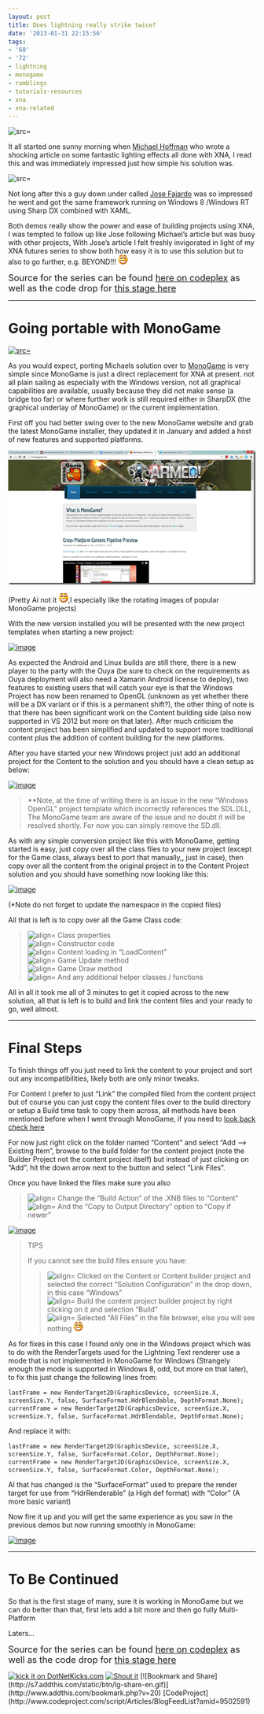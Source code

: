 ```yaml
---
layout: post
title: Does lightning really strike twice?
date: '2013-01-31 22:15:56'
tags:
- '68'
- '72'
- lightning
- monogame
- ramblings
- tutorials-resources
- xna
- xna-related
---
```


![src=]()

It all started one sunny morning when [Michael Hoffman](http://gamedev.tutsplus.com/author/michael-hoffman/) who wrote a shocking article on some fantastic lighting effects all done with XNA, I read this and was immediately impressed just how simple his solution was.

![src=]()

Not long after this a guy down under called [Jose Fajardo](http://advertboy.wordpress.com) was so impressed he went and got the same framework running on Windows 8 /Windows RT using Sharp DX combined with XAML.

Both demos really show the power and ease of building projects using XNA, I was tempted to follow up like Jose following Michael’s article but was busy with other projects,  With Jose’s article I felt freshly invigorated in light of my XNA futures series to show both how easy it is to use this solution but to also to go further, e.g. BEYOND!!! ![Open-mouthed smile](/Images/wordpress/2013/01/wlEmoticon-openmouthedsmile2.png)

 

<font size="4">Source for the series can be found </font>[<font size="4">here on codeplex</font>](http://lightningdemo.codeplex.com/)<font size="4"> as well as the code drop for </font>[<font size="4">this stage here</font>](http://lightningdemo.codeplex.com/releases/view/101308)

* * *

# Going portable with MonoGame

[![ src=]()](http://monogame.net/)

As you would expect, porting Michaels solution over to [MonoGame](http://monogame.net/) is very simple since MonoGame is just a direct replacement for XNA at present.  not all plain sailing as especially with the Windows version, not all graphical capabilities are available, usually because they did not make sense (a bridge too far) or where further work is still required either in SharpDX (the graphical underlay of MonoGame) or the current implementation.

First off you had better swing over to the new MonoGame website and grab the latest MonoGame installer, they updated it in January and added a host of new features and supported platforms.

[![image](/Images/wordpress/2013/01/image.png "image")](http://monogame.net)

(Pretty Ai not it ![Open-mouthed smile](/Images/wordpress/2013/01/wlEmoticon-openmouthedsmile2.png),I especially like the rotating images of popular MonoGame projects)

With the new version installed you will be presented with the new project templates when starting a new project:

[![image](/Images/wordpress/2013/01/image_thumb.png "image")](/Images/wordpress/2013/01/image1.png)

As expected the Android and Linux builds are still there, there is a new player to the party with the Ouya (be sure to check on the requirements as Ouya deployment will also need a Xamarin Android license to deploy), two features to existing users that will catch your eye is that the Windows Project has now been renamed to OpenGL (unknown as yet whether there will be a DX variant or if this is a permanent shift?), the other thing of note is that there has been significant work on the Content building side (also now supported in VS 2012 but more on that later).  After much criticism the content project has been simplified and updated to support more traditional content plus the addition of content building for the new platforms.

After you have started your new Windows project just add an additional project for the Content to the solution and you should have a clean setup as below:

[![image](/Images/wordpress/2013/01/image_thumb1.png "image")](/Images/wordpress/2013/01/image2.png)

> \*\*Note, at the time of writing there is an issue in the new “Windows OpenGL” project template which incorrectly references the SDL.DLL, The MonoGame team are aware of the issue and no doubt it will be resolved shortly.  For now you can simply remove the SD.dll.

As with any simple conversion project like this with MonoGame, getting started is easy, just copy over all the class files to your new project (except for the Game class, always best to port that manually,, just in case), then copy over all the content from the original project in to the Content Project solution and you should have something now looking like this:

[![image](/Images/wordpress/2013/01/image_thumb2.png "image")](/Images/wordpress/2013/01/image3.png)

(\*Note do not forget to update the namespace in the copied files)

All that is left is to copy over all the Game Class code:

> ![align=](http://www.dotnetscraps.com/samples/bullets/033.gif)    Class properties  
> ![align=](http://www.dotnetscraps.com/samples/bullets/033.gif)    Constructor code  
> ![align=](http://www.dotnetscraps.com/samples/bullets/033.gif)    Content loading in “LoadContent”  
> ![align=](http://www.dotnetscraps.com/samples/bullets/033.gif)    Game Update method  
> ![align=](http://www.dotnetscraps.com/samples/bullets/033.gif)    Game Draw method  
> ![align=](http://www.dotnetscraps.com/samples/bullets/033.gif)    And any additional helper classes / functions

All in all it took me all of 3 minutes to get it copied across to the new solution, all that is left is to build and link the content files and your ready to go, well almost.

* * *

# Final Steps

To finish things off you just need to link the content to your project and sort out any incompatibilities, likely both are only minor tweaks.

For Content I prefer to just “Link” the compiled filed from the content project but of course you can just copy the content files over to the build directory or setup a Build time task to copy them across, all methods have been mentioned before when I went through MonoGame, if you need to [look back check here](http://darkgenesis.zenithmoon.com/xna-to-monogame-and-beyond/)

For now just right click on the folder named “Content” and select “Add –\> Existing Item”, browse to the build folder for the content project (note the Builder Project not the content project itself) but instead of just clicking on “Add”, hit the down arrow next to the button and select “Link Files”.

Once you have linked the files make sure you also

> ![align=](http://www.dotnetscraps.com/samples/bullets/033.gif)    Change the “Build Action” of the .XNB files to “Content”  
> ![align=](http://www.dotnetscraps.com/samples/bullets/033.gif)    And the “Copy to Output Directory” option to “Copy if newer”

[![image](/Images/wordpress/2013/02/image_thumb.png "image")](/Images/wordpress/2013/02/image.png)

> TIPS
> 
> If you cannot see the build files ensure you have:
> 
> > ![align=](http://www.dotnetscraps.com/samples/bullets/024.gif)    Clicked on the Content or Content builder project and selected the correct  “Solution Configuration”  in the  drop down, in this case “Windows”  
> > ![align=](http://www.dotnetscraps.com/samples/bullets/024.gif)    Build the content project builder project by right clicking on it and selection “Build”  
> > ![align=](http://www.dotnetscraps.com/samples/bullets/024.gif)    Selected “All Files” in the file browser, else you will see nothing ![Open-mouthed smile](/Images/wordpress/2013/01/wlEmoticon-openmouthedsmile2.png)

As for fixes in this case I found only one in the Windows project which was to do with the RenderTargets used for the Lightning Text renderer use a mode that is not implemented in MonoGame for Windows (Strangely enough the mode is supported in Windows 8, odd, but more on that later), to fix this just change the following lines from:

    lastFrame = new RenderTarget2D(GraphicsDevice, screenSize.X, screenSize.Y, false, SurfaceFormat.HdrBlendable, DepthFormat.None); currentFrame = new RenderTarget2D(GraphicsDevice, screenSize.X, screenSize.Y, false, SurfaceFormat.HdrBlendable, DepthFormat.None);

And replace it with:

    lastFrame = new RenderTarget2D(GraphicsDevice, screenSize.X, screenSize.Y, false, SurfaceFormat.Color, DepthFormat.None); currentFrame = new RenderTarget2D(GraphicsDevice, screenSize.X, screenSize.Y, false, SurfaceFormat.Color, DepthFormat.None);

Al that has changed is the “SurfaceFormat” used to prepare the render target for use from “HdrRenderable” (a High def format) with “Color” (A more basic variant)

Now fire it up and you will get the same experience as you saw in the previous demos but now running smoothly in MonoGame:

[![image](/Images/wordpress/2013/02/image_thumb1.png "image")](/Images/wordpress/2013/02/image1.png)

* * *

# To Be Continued

So that is the first stage of many, sure it is working in MonoGame but we can do better than that, first lets add a bit more and then go fully Multi-Platform

Laters…

 

<font size="4">Source for the series can be found </font>[<font size="4">here on codeplex</font>](http://lightningdemo.codeplex.com/)<font size="4"> as well as the code drop for </font>[<font size="4">this stage here</font>](http://lightningdemo.codeplex.com/releases/view/101308)

[![kick it on DotNetKicks.com](http://www.dotnetkicks.com/Services/Images/KickItImageGenerator.ashx?url=http://darkgenesis.zenithmoon.com/does-lightning-really-strike-twice/&bgcolor=6600FF)](http://www.dotnetkicks.com/kick/?url=http://darkgenesis.zenithmoon.com/does-lightning-really-strike-twice/) [![Shout it](http://dotnetshoutout.com/image.axd?url=http://darkgenesis.zenithmoon.com/does-lightning-really-strike-twice/)](http://dotnetshoutout.com/Submit?url=http://darkgenesis.zenithmoon.com/does-lightning-really-strike-twice/) <script type="text/javascript">var dzone_url = 'http://darkgenesis.zenithmoon.com/does-lightning-really-strike-twice/';</script>  
<script type="text/javascript">var dzone_title = 'Does lightning really strike twice?';</script>  
<script type="text/javascript">var dzone_blurb = 'Does lightning really strike twice?';</script>  
<script type="text/javascript">var dzone_style = '2';</script>  
<script language="javascript" src="http://widgets.dzone.com/links/widgets/zoneit.js"></script><script type="text/javascript">var addthis_pub="runxc1";</script>[![Bookmark and Share](http://s7.addthis.com/static/btn/lg-share-en.gif)](http://www.addthis.com/bookmark.php?v=20)   <script type="text/javascript" src="http://s7.addthis.com/js/200/addthis_widget.js"></script> [CodeProject](http://www.codeproject.com/script/Articles/BlogFeedList?amid=9502591) 
